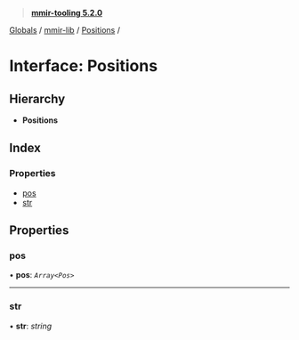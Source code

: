 > **[mmir-tooling 5.2.0](../README.md)**

[Globals](../README.md) / [mmir-lib](../modules/mmir_lib.md) / [Positions](mmir_lib.positions.md) /

# Interface: Positions

## Hierarchy

* **Positions**

## Index

### Properties

* [pos](mmir_lib.positions.md#pos)
* [str](mmir_lib.positions.md#str)

## Properties

###  pos

• **pos**: *`Array<Pos>`*

___

###  str

• **str**: *string*